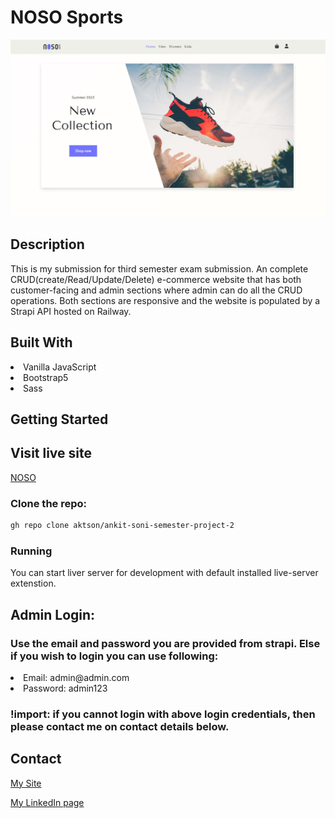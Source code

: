 # NOSO Sports

![image](https://github.com/aktson/ankit-soni-semester-project-2/blob/main/images/noso-1.jpg)

## Description 

This is my submission for third semester exam submission. An complete CRUD(create/Read/Update/Delete) e-commerce website that has both customer-facing and admin sections where admin can do all the CRUD operations. Both sections are responsive and the website is populated by a Strapi API hosted on Railway.

## Built With

 <li> Vanilla JavaScript</li>
 <li> Bootstrap5</li>
 <li> Sass</li>

## Getting Started 

## Visit live site
[NOSO](https://noso.netlify.app/)

### Clone the repo:

```bash
gh repo clone aktson/ankit-soni-semester-project-2
```

### Running

You can start liver server for development with default installed live-server extenstion.

## Admin Login:

### Use the email and password you are provided from strapi. Else if you wish to login you can use following:

<li> Email: admin@admin.com</li>
<li> Password: admin123</li>

### !import: if you cannot login with above login credentials, then please contact me on contact details below.

## Contact

[My Site](https://ankitsoni.dev/)

[My LinkedIn page](https://www.linkedin.com/in/ankit-soni-78177b1a/)










